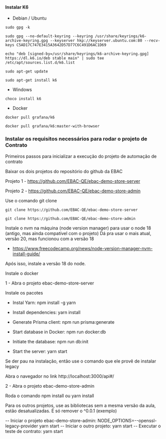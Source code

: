 #### Instalar K6

- Debian / Ubuntu

`sudo gpg -k`

`sudo gpg --no-default-keyring --keyring /usr/share/keyrings/k6-archive-keyring.gpg --keyserver hkp://keyserver.ubuntu.com:80 --recv-keys C5AD17C747E3415A3642D57D77C6C491D6AC1D69`

`echo "deb [signed-by=/usr/share/keyrings/k6-archive-keyring.gpg] https://dl.k6.io/deb stable main" | sudo tee /etc/apt/sources.list.d/k6.list`

`sudo apt-get update`

`sudo apt-get install k6`


- Windows

`choco install k6`

- Docker

`docker pull grafana/k6`

`docker pull grafana/k6:master-with-browser`

### Instalar os requisitos necessários para rodar o projeto de Contrato

Primeiros passos para inicializar a execução do projeto de automação de contrato

Baixar os dois projetos do repositório do github da EBAC

Projeto 1 - https://github.com/EBAC-QE/ebac-demo-store-server

Projeto 2 - https://github.com/EBAC-QE/ebac-demo-store-admin

Use o comando git clone

`git clone https://github.com/EBAC-QE/ebac-demo-store-server`

`git clone https://github.com/EBAC-QE/ebac-demo-store-admin`

Instale o nvm na máquina (node version manager) para usar o node 18 (antigo, mas ainda compatível com o projeto)
Dá pra usar o mais atual, versão 20, mas funcionou com a versão 18

- https://www.freecodecamp.org/news/node-version-manager-nvm-install-guide/

Após isso, instale a versão 18 do node.

Instale o docker

1 - Abra o projeto ebac-demo-store-server

Instale os pacotes

- Instal Yarn: npm install -g yarn

- Install dependencies: yarn install

- Generate Prisma client: npm run prisma:generate

- Start database in Docker: npm run docker:db

- Initiate the database: npm run db:init

- Start the server: yarn start

Se der pau na instalação, então use o comando que ele provê de instalar legacy

Abra o navegador no link http://localhost:3000/api#/

2 - Abra o projeto ebac-demo-store-admin

Roda o comando npm install ou yarn install


Para os outros projetos, use as bibliotecas sem a mesma versão da aula, estão desatualizadas. É só remover o ^0.0.1 (exemplo)

-- Iniciar o projeto ebac-demo-store-admin: NODE_OPTIONS=--openssl-legacy-provider yarn start
-- Iniciar o outro projeto: yarn start
-- Executar o teste de contrato: yarn start
